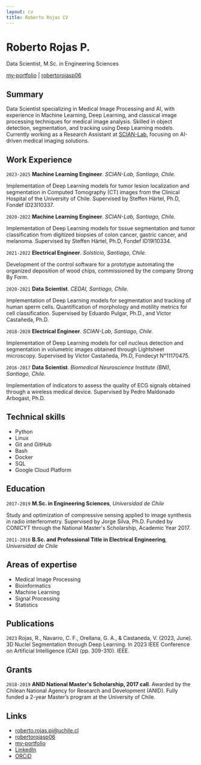 ```yaml
---
layout: cv
title: Roberto Rojas CV
---
```

# Roberto Rojas P.
Data Scientist, M.Sc. in Engineering Sciences


<div id="webaddress">
<a href="https://robertorojasp06.github.io/my-portfolio/" target="_blank" rel="noopener noreferrer">my-portfolio</a>
|
<i class="fa fa-github"></i> <a href="http://github.com/robertorojasp06">robertorojasp06</a>
</div>


## Summary

Data Scientist specializing in Medical Image Processing and AI, with experience in Machine Learning, Deep Learning, and classical image processing techniques for medical image analysis. Skilled in object detection, segmentation, and tracking using Deep Learning models. Currently working as a Research Assistant at <a href="https://scian.cl/scientific-image-analysis/">SCIAN-Lab</a>, focusing on AI-driven medical imaging solutions.

## Work Experience

`2023-2025`
__Machine Learning Engineer__. *SCIAN-Lab, Santiago, Chile.*

Implementation of Deep Learning models for tumor lesion localization and segmentation in Computed Tomography (CT) images from the Clinical Hospital of the University of Chile. Supervised by Steffen Härtel, Ph.D, Fondef ID23I10337.

`2020-2022`
__Machine Learning Engineer__. *SCIAN-Lab, Santiago, Chile.*

Implementation of Deep Learning models for tissue segmentation and tumor classification from digitized biopsies of colon cancer, gastric cancer, and melanoma. Supervised by Steffen Härtel, Ph.D, Fondef ID19I10334.

`2021-2022`
__Electrical Engineer__. *Solsticio, Santiago, Chile.*

Development of the control software for a prototype automating the organized deposition of wood chips, commissioned by the company Strong By Form.

`2020-2021`
__Data Scientist__. *CEDAI, Santiago, Chile.*

Implementation of Deep Learning models for segmentation and tracking of human sperm cells. Quantification of morphology and motility metrics for cell classification. Supervised by Eduardo Pulgar, Ph.D., and Víctor Castañeda, Ph.D.

`2018-2020`
__Electrical Engineer__. *SCIAN-Lab, Santiago, Chile.*

Implementation of Deep Learning models for cell nucleus detection and segmentation in volumetric images obtained through Lightsheet microscopy. Supervised by Víctor Castañeda, Ph.D, Fondecyt N°11170475.

`2016-2017`
__Data Scientist__. *Biomedical Neuroscience Institute (BNI), Santiago, Chile.*

Implementation of indicators to assess the quality of ECG signals obtained through a wireless medical device. Supervised by Pedro Maldonado Arbogast, Ph.D.

## Technical skills

* Python
* Linux
* Git and GitHub
* Bash
* Docker
* SQL
* Google Cloud Platform

## Education

`2017-2019`
__M.Sc. in Engineering Sciences__, *Universidad de Chile*

Study and optimization of compressive sensing applied to image synthesis in radio interferometry. Supervised by Jorge Silva, Ph.D. Funded by CONICYT through the National Master's Scholarship, Academic Year 2017.

`2011-2016`
__B.Sc. and Professional Title in Electrical Engineering__, *Universidad de Chile*

## Areas of expertise

* Medical Image Processing
* Bioinformatics
* Machine Learning
* Signal Processing
* Statistics

## Publications

`2023`
Rojas, R., Navarro, C. F., Orellana, G. A., & Castaneda, V. (2023, June). 3D Nuclei Segmentation through Deep Learning. In 2023 IEEE Conference on Artificial Intelligence (CAI) (pp. 309-310). IEEE.

## Grants

`2018-2019`
__ANID National Master's Scholarship, 2017 call__. Awarded by the Chilean National Agency for Research and Development (ANID). Fully funded a 2-year Master’s program at the University of Chile.

## Links

<!-- fa are fontawesome, ai are academicons -->
* <i class="fa fa-envelope"></i> <a href="mailto:roberto.rojas.pi@uchile.cl">roberto.rojas.pi@uchile.cl</a><br />
* <i class="fa fa-github"></i> <a href="https://github.com/robertorojasp06">robertorojasp06</a><br />
* <i class="fa fa-github"></i> <a href="https://robertorojasp06.github.io/my-portfolio/" target="_blank" rel="noopener noreferrer">my-portfolio</a><br />
* <i class="fa fa-linkedin"></i> <a href="https://www.linkedin.com/in/roberto-rojas-273a54359/">LinkedIn</a>
* <i class="ai ai-orcid"></i> <a href="https://orcid.org/0009-0008-3564-3774">ORCiD</a>

<!-- ### Footer

Last updated: May 2013 -->
